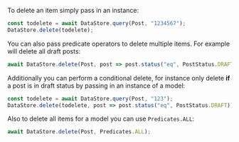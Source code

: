 To delete an item simply pass in an instance:

```js
const todelete = await DataStore.query(Post, "1234567");
DataStore.delete(todelete);
```

You can also pass predicate operators to delete multiple items. For example will delete all draft posts:

```js
await DataStore.delete(Post, post => post.status("eq", PostStatus.DRAFT));
```

Additionally you can perform a conditional delete, for instance only delete **if** a post is in draft status by passing in an instance of a model:

```js
const todelete = await DataStore.query(Post, "123");
DataStore.delete(todelete, post => post.status("eq", PostStatus.DRAFT));
```

Also to delete all items for a model you can use `Predicates.ALL`:

```js
await DataStore.delete(Post, Predicates.ALL);
```
